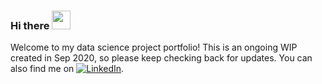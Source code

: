 ### Hi there <img src="https://raw.githubusercontent.com/ColtAllen/ColtAllen/master/wave.gif" width="30px">

<!-- Actual text -->
Welcome to my data science project portfolio! This is an ongoing WIP created in Sep 2020, so please keep checking back for updates. You can also find me on [![LinkedIn][1.1]][1].

<!-- Icons -->

[1.1]: https://raw.githubusercontent.com/ColtAllen/ColtAllen/master/linkedin-icon.png (LinkedIn icon without padding)

<!-- Links -->

[1]: https://www.linkedin.com/in/coltallen-datascientist
